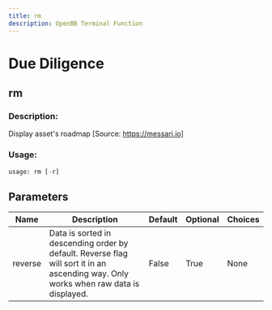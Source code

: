 ```yaml
---
title: rm
description: OpenBB Terminal Function
---
```


# Due Diligence

## rm

### Description: 

Display asset's roadmap [Source: https://messari.io]

### Usage: 
```python
usage: rm [-r]
```

## Parameters

| Name | Description | Default | Optional | Choices |
| ---- | ----------- | ------- | -------- | ------- |
| reverse | Data is sorted in descending order by default. Reverse flag will sort it in an ascending way. Only works when raw data is displayed. | False | True | None |


